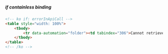 ##### if containless binding 

```html
<!-- ko if: errorInApiCall -->
<table style="width: 100%">
    <tbody>
        <tr data-automation="folder"><td tabindex="306">Cannot retrieve the data at the moment. Please try again later</td></tr>
    </tbody>
</table>
<!-- /ko -->
```
